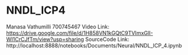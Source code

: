 # NNDL_ICP4
Manasa Vathumilli
700745467
Video Link: https://drive.google.com/file/d/1H858VN1kGQtC9TVImxGlI-WI1CrCJfTm/view?usp=sharing 
SourceCode Link: http://localhost:8888/notebooks/Documents/Neural/NNDL_ICP_4.ipynb 
